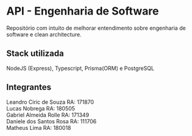 # API - Engenharia de Software

Repositório com intuito de melhorar entendimento sobre engenharia de software e clean architecture.

## Stack utilizada

NodeJS (Express), Typescript, Prisma(ORM) e PostgreSQL 

## Integrantes
Leandro Ciric de Souza RA: 171870 <br>
Lucas Nobrega RA: 180505 <br>
Gabriel Almeida Rolle RA: 171349 <br>
Daniele dos Santos Rosa RA: 111706 <br>
Matheus Lima RA: 180018 <br>

